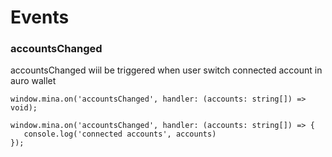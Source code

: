 # Events

### accountsChanged

accountsChanged wiil be triggered when user switch connected account in auro wallet

```
window.mina.on('accountsChanged', handler: (accounts: string[]) => void);
```

```
window.mina.on('accountsChanged', handler: (accounts: string[]) => {
   console.log('connected accounts', accounts)
});

```

